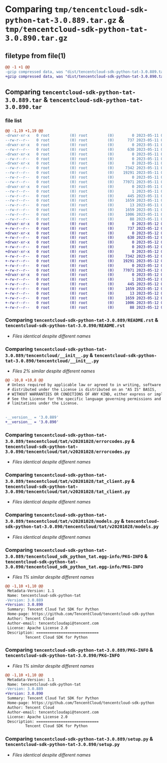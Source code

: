 # Comparing `tmp/tencentcloud-sdk-python-tat-3.0.889.tar.gz` & `tmp/tencentcloud-sdk-python-tat-3.0.890.tar.gz`

## filetype from file(1)

```diff
@@ -1 +1 @@
-gzip compressed data, was "dist/tencentcloud-sdk-python-tat-3.0.889.tar", last modified: Thu May 11 03:11:26 2023, max compression
+gzip compressed data, was "dist/tencentcloud-sdk-python-tat-3.0.890.tar", last modified: Fri May 12 03:43:57 2023, max compression
```

## Comparing `tencentcloud-sdk-python-tat-3.0.889.tar` & `tencentcloud-sdk-python-tat-3.0.890.tar`

### file list

```diff
@@ -1,19 +1,19 @@
-drwxr-xr-x   0 root         (0) root         (0)        0 2023-05-11 03:11:26.000000 tencentcloud-sdk-python-tat-3.0.889/
--rw-r--r--   0 root         (0) root         (0)      737 2023-05-11 03:11:26.000000 tencentcloud-sdk-python-tat-3.0.889/README.rst
-drwxr-xr-x   0 root         (0) root         (0)        0 2023-05-11 03:11:26.000000 tencentcloud-sdk-python-tat-3.0.889/tencentcloud/
--rw-r--r--   0 root         (0) root         (0)      630 2023-05-11 03:11:26.000000 tencentcloud-sdk-python-tat-3.0.889/tencentcloud/__init__.py
-drwxr-xr-x   0 root         (0) root         (0)        0 2023-05-11 03:11:26.000000 tencentcloud-sdk-python-tat-3.0.889/tencentcloud/tat/
--rw-r--r--   0 root         (0) root         (0)        0 2023-05-11 03:11:26.000000 tencentcloud-sdk-python-tat-3.0.889/tencentcloud/tat/__init__.py
-drwxr-xr-x   0 root         (0) root         (0)        0 2023-05-11 03:11:26.000000 tencentcloud-sdk-python-tat-3.0.889/tencentcloud/tat/v20201028/
--rw-r--r--   0 root         (0) root         (0)     7342 2023-05-11 03:11:26.000000 tencentcloud-sdk-python-tat-3.0.889/tencentcloud/tat/v20201028/errorcodes.py
--rw-r--r--   0 root         (0) root         (0)    19291 2023-05-11 03:11:26.000000 tencentcloud-sdk-python-tat-3.0.889/tencentcloud/tat/v20201028/tat_client.py
--rw-r--r--   0 root         (0) root         (0)        0 2023-05-11 03:11:26.000000 tencentcloud-sdk-python-tat-3.0.889/tencentcloud/tat/v20201028/__init__.py
--rw-r--r--   0 root         (0) root         (0)    77071 2023-05-11 03:11:26.000000 tencentcloud-sdk-python-tat-3.0.889/tencentcloud/tat/v20201028/models.py
-drwxr-xr-x   0 root         (0) root         (0)        0 2023-05-11 03:11:26.000000 tencentcloud-sdk-python-tat-3.0.889/tencentcloud_sdk_python_tat.egg-info/
--rw-r--r--   0 root         (0) root         (0)        1 2023-05-11 03:11:26.000000 tencentcloud-sdk-python-tat-3.0.889/tencentcloud_sdk_python_tat.egg-info/dependency_links.txt
--rw-r--r--   0 root         (0) root         (0)      445 2023-05-11 03:11:26.000000 tencentcloud-sdk-python-tat-3.0.889/tencentcloud_sdk_python_tat.egg-info/SOURCES.txt
--rw-r--r--   0 root         (0) root         (0)     1659 2023-05-11 03:11:26.000000 tencentcloud-sdk-python-tat-3.0.889/tencentcloud_sdk_python_tat.egg-info/PKG-INFO
--rw-r--r--   0 root         (0) root         (0)       13 2023-05-11 03:11:26.000000 tencentcloud-sdk-python-tat-3.0.889/tencentcloud_sdk_python_tat.egg-info/top_level.txt
--rw-r--r--   0 root         (0) root         (0)     1659 2023-05-11 03:11:26.000000 tencentcloud-sdk-python-tat-3.0.889/PKG-INFO
--rw-r--r--   0 root         (0) root         (0)     1006 2023-05-11 03:11:26.000000 tencentcloud-sdk-python-tat-3.0.889/setup.py
--rw-r--r--   0 root         (0) root         (0)       88 2023-05-11 03:11:26.000000 tencentcloud-sdk-python-tat-3.0.889/setup.cfg
+drwxr-xr-x   0 root         (0) root         (0)        0 2023-05-12 03:43:57.000000 tencentcloud-sdk-python-tat-3.0.890/
+-rw-r--r--   0 root         (0) root         (0)      737 2023-05-12 03:43:57.000000 tencentcloud-sdk-python-tat-3.0.890/README.rst
+drwxr-xr-x   0 root         (0) root         (0)        0 2023-05-12 03:43:57.000000 tencentcloud-sdk-python-tat-3.0.890/tencentcloud/
+-rw-r--r--   0 root         (0) root         (0)      630 2023-05-12 03:43:57.000000 tencentcloud-sdk-python-tat-3.0.890/tencentcloud/__init__.py
+drwxr-xr-x   0 root         (0) root         (0)        0 2023-05-12 03:43:57.000000 tencentcloud-sdk-python-tat-3.0.890/tencentcloud/tat/
+-rw-r--r--   0 root         (0) root         (0)        0 2023-05-12 03:43:57.000000 tencentcloud-sdk-python-tat-3.0.890/tencentcloud/tat/__init__.py
+drwxr-xr-x   0 root         (0) root         (0)        0 2023-05-12 03:43:57.000000 tencentcloud-sdk-python-tat-3.0.890/tencentcloud/tat/v20201028/
+-rw-r--r--   0 root         (0) root         (0)     7342 2023-05-12 03:43:57.000000 tencentcloud-sdk-python-tat-3.0.890/tencentcloud/tat/v20201028/errorcodes.py
+-rw-r--r--   0 root         (0) root         (0)    19291 2023-05-12 03:43:57.000000 tencentcloud-sdk-python-tat-3.0.890/tencentcloud/tat/v20201028/tat_client.py
+-rw-r--r--   0 root         (0) root         (0)        0 2023-05-12 03:43:57.000000 tencentcloud-sdk-python-tat-3.0.890/tencentcloud/tat/v20201028/__init__.py
+-rw-r--r--   0 root         (0) root         (0)    77071 2023-05-12 03:43:57.000000 tencentcloud-sdk-python-tat-3.0.890/tencentcloud/tat/v20201028/models.py
+drwxr-xr-x   0 root         (0) root         (0)        0 2023-05-12 03:43:57.000000 tencentcloud-sdk-python-tat-3.0.890/tencentcloud_sdk_python_tat.egg-info/
+-rw-r--r--   0 root         (0) root         (0)        1 2023-05-12 03:43:57.000000 tencentcloud-sdk-python-tat-3.0.890/tencentcloud_sdk_python_tat.egg-info/dependency_links.txt
+-rw-r--r--   0 root         (0) root         (0)      445 2023-05-12 03:43:57.000000 tencentcloud-sdk-python-tat-3.0.890/tencentcloud_sdk_python_tat.egg-info/SOURCES.txt
+-rw-r--r--   0 root         (0) root         (0)     1659 2023-05-12 03:43:57.000000 tencentcloud-sdk-python-tat-3.0.890/tencentcloud_sdk_python_tat.egg-info/PKG-INFO
+-rw-r--r--   0 root         (0) root         (0)       13 2023-05-12 03:43:57.000000 tencentcloud-sdk-python-tat-3.0.890/tencentcloud_sdk_python_tat.egg-info/top_level.txt
+-rw-r--r--   0 root         (0) root         (0)     1659 2023-05-12 03:43:57.000000 tencentcloud-sdk-python-tat-3.0.890/PKG-INFO
+-rw-r--r--   0 root         (0) root         (0)     1006 2023-05-12 03:43:57.000000 tencentcloud-sdk-python-tat-3.0.890/setup.py
+-rw-r--r--   0 root         (0) root         (0)       88 2023-05-12 03:43:57.000000 tencentcloud-sdk-python-tat-3.0.890/setup.cfg
```

### Comparing `tencentcloud-sdk-python-tat-3.0.889/README.rst` & `tencentcloud-sdk-python-tat-3.0.890/README.rst`

 * *Files identical despite different names*

### Comparing `tencentcloud-sdk-python-tat-3.0.889/tencentcloud/__init__.py` & `tencentcloud-sdk-python-tat-3.0.890/tencentcloud/__init__.py`

 * *Files 2% similar despite different names*

```diff
@@ -10,8 +10,8 @@
 # Unless required by applicable law or agreed to in writing, software
 # distributed under the License is distributed on an "AS IS" BASIS,
 # WITHOUT WARRANTIES OR CONDITIONS OF ANY KIND, either express or implied.
 # See the License for the specific language governing permissions and
 # limitations under the License.
 
 
-__version__ = '3.0.889'
+__version__ = '3.0.890'
```

### Comparing `tencentcloud-sdk-python-tat-3.0.889/tencentcloud/tat/v20201028/errorcodes.py` & `tencentcloud-sdk-python-tat-3.0.890/tencentcloud/tat/v20201028/errorcodes.py`

 * *Files identical despite different names*

### Comparing `tencentcloud-sdk-python-tat-3.0.889/tencentcloud/tat/v20201028/tat_client.py` & `tencentcloud-sdk-python-tat-3.0.890/tencentcloud/tat/v20201028/tat_client.py`

 * *Files identical despite different names*

### Comparing `tencentcloud-sdk-python-tat-3.0.889/tencentcloud/tat/v20201028/models.py` & `tencentcloud-sdk-python-tat-3.0.890/tencentcloud/tat/v20201028/models.py`

 * *Files identical despite different names*

### Comparing `tencentcloud-sdk-python-tat-3.0.889/tencentcloud_sdk_python_tat.egg-info/PKG-INFO` & `tencentcloud-sdk-python-tat-3.0.890/tencentcloud_sdk_python_tat.egg-info/PKG-INFO`

 * *Files 1% similar despite different names*

```diff
@@ -1,10 +1,10 @@
 Metadata-Version: 1.1
 Name: tencentcloud-sdk-python-tat
-Version: 3.0.889
+Version: 3.0.890
 Summary: Tencent Cloud Tat SDK for Python
 Home-page: https://github.com/TencentCloud/tencentcloud-sdk-python
 Author: Tencent Cloud
 Author-email: tencentcloudapi@tencent.com
 License: Apache License 2.0
 Description: ============================
         Tencent Cloud SDK for Python
```

### Comparing `tencentcloud-sdk-python-tat-3.0.889/PKG-INFO` & `tencentcloud-sdk-python-tat-3.0.890/PKG-INFO`

 * *Files 1% similar despite different names*

```diff
@@ -1,10 +1,10 @@
 Metadata-Version: 1.1
 Name: tencentcloud-sdk-python-tat
-Version: 3.0.889
+Version: 3.0.890
 Summary: Tencent Cloud Tat SDK for Python
 Home-page: https://github.com/TencentCloud/tencentcloud-sdk-python
 Author: Tencent Cloud
 Author-email: tencentcloudapi@tencent.com
 License: Apache License 2.0
 Description: ============================
         Tencent Cloud SDK for Python
```

### Comparing `tencentcloud-sdk-python-tat-3.0.889/setup.py` & `tencentcloud-sdk-python-tat-3.0.890/setup.py`

 * *Files identical despite different names*

